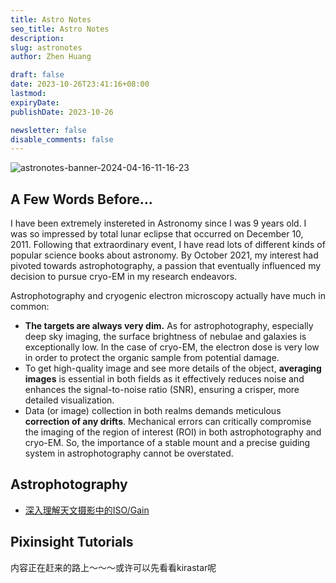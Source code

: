 ```yaml
---
title: Astro Notes
seo_title: Astro Notes
description: 
slug: astronotes
author: Zhen Huang

draft: false
date: 2023-10-26T23:41:16+08:00
lastmod: 
expiryDate: 
publishDate: 2023-10-26

newsletter: false
disable_comments: false
---
```


![astronotes-banner-2024-04-16-11-16-23](https://lfs.zhenhuang.top/images/astronotes-banner-2024-04-16-11-16-23.jpeg#small)

## A Few Words Before...

I have been extremely instereted in Astronomy since I was 9 years old. I was so impressed by total lunar eclipse that occurred on December 10, 2011. Following that extraordinary event, I have read lots of different kinds of popular science books about astronomy. By October 2021, my interest had pivoted towards astrophotography, a passion that eventually influenced my decision to pursue cryo-EM in my research endeavors.

Astrophotography and cryogenic electron microscopy actually have much in common:

* **The targets are always very dim.** As for astrophotography, especially deep sky imaging, the surface brightness of nebulae and galaxies is exceptionally low. In the case of cryo-EM, the electron dose is very low in order to protect the organic sample from potential damage.
* To get high-quality image and see more details of the object, **averaging images** is essential in both fields as it effectively reduces noise and enhances the signal-to-noise ratio (SNR), ensuring a crisper, more detailed visualization.
* Data (or image) collection in both realms demands meticulous **correction of any drifts**. Mechanical errors can critically compromise the imaging of the region of interest (ROI) in both astrophotography and cryo-EM. So, the importance of a stable mount and a precise guiding system in astrophotography cannot be overstated.

## Astrophotography

* [深入理解天文摄影中的ISO/Gain](https://zhuanlan.zhihu.com/p/577205266)

## Pixinsight Tutorials

内容正在赶来的路上～～～或许可以先看看kirastar呢